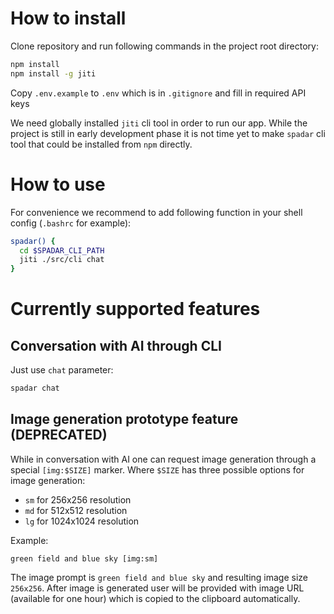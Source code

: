 # How to install

Clone repository and run following commands in the project root directory:

```sh
npm install
npm install -g jiti
```

Copy `.env.example` to `.env` which is in `.gitignore` and fill in required API keys

We need globally installed `jiti` cli tool in order to run our app. While the project is still in early development phase it is not time yet to make `spadar` cli tool that could be installed from `npm` directly.

# How to use

For convenience we recommend to add following function in your shell config (`.bashrc` for example):

```sh
spadar() {
  cd $SPADAR_CLI_PATH
  jiti ./src/cli chat
}
```

# Currently supported features

## Conversation with AI through CLI

Just use `chat` parameter:

```sh
spadar chat
```

## Image generation prototype feature (DEPRECATED)

While in conversation with AI one can request image generation through a special `[img:$SIZE]` marker. Where `$SIZE` has three possible options for image generation:

- `sm` for 256x256 resolution
- `md` for 512x512 resolution
- `lg` for 1024x1024 resolution

Example:

```
green field and blue sky [img:sm]
```

The image prompt is `green field and blue sky` and resulting image size `256x256`. After image is generated user will be provided with image URL (available for one hour) which is copied to the clipboard automatically.
